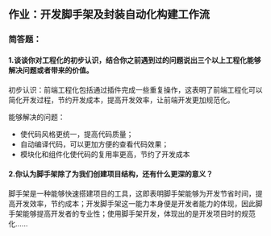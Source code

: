## 作业：开发脚手架及封装自动化构建工作流

### 简答题：

#### 1.谈谈你对工程化的初步认识，结合你之前遇到过的问题说出三个以上工程化能够解决问题或者带来的价值。

初步认识：前端工程化包括通过插件完成一些重复操作，这表明了前端工程化可以简化开发过程，节约开发成本，提高开发效率，让前端开发更加规范化。

能够解决的问题：

- 使代码风格更统一，提高代码质量；
- 自动编译代码，可以更加方便的查看代码效果；
- 模块化和组件化使代码的复用率更高，节约了开发成本

#### 2.你认为脚手架除了为我们创建项目结构，还有什么更深的意义？

脚手架是一种能够快速搭建项目的工具，这即表明脚手架能够为开发节省时间，提高开发效率，节约成本；开发脚手架这一能力本身便是开发者能力的体现，因此脚手架能够提高开发者的专业性；使用脚手架开发，体现出的是开发项目时的规范化......
